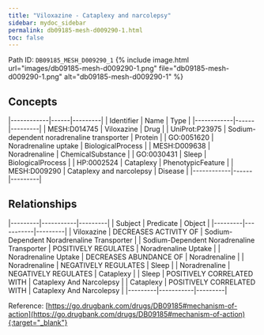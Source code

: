 ```yaml
---
title: "Viloxazine - Cataplexy and narcolepsy"
sidebar: mydoc_sidebar
permalink: db09185-mesh-d009290-1.html
toc: false 
---
```



Path ID: `DB09185_MESH_D009290_1`
{% include image.html url="images/db09185-mesh-d009290-1.png" file="db09185-mesh-d009290-1.png" alt="db09185-mesh-d009290-1" %}

## Concepts

|------------|------|---------|
| Identifier | Name | Type    |
|------------|------|---------|
| MESH:D014745 | Viloxazine | Drug |
| UniProt:P23975 | Sodium-dependent noradrenaline transporter | Protein |
| GO:0051620 | Noradrenaline uptake | BiologicalProcess |
| MESH:D009638 | Noradrenaline | ChemicalSubstance |
| GO:0030431 | Sleep | BiologicalProcess |
| HP:0002524 | Cataplexy | PhenotypicFeature |
| MESH:D009290 | Cataplexy and narcolepsy | Disease |
|------------|------|---------|

## Relationships

|---------|-----------|---------|
| Subject | Predicate | Object  |
|---------|-----------|---------|
| Viloxazine | DECREASES ACTIVITY OF | Sodium-Dependent Noradrenaline Transporter |
| Sodium-Dependent Noradrenaline Transporter | POSITIVELY REGULATES | Noradrenaline Uptake |
| Noradrenaline Uptake | DECREASES ABUNDANCE OF | Noradrenaline |
| Noradrenaline | NEGATIVELY REGULATES | Sleep |
| Noradrenaline | NEGATIVELY REGULATES | Cataplexy |
| Sleep | POSITIVELY CORRELATED WITH | Cataplexy And Narcolepsy |
| Cataplexy | POSITIVELY CORRELATED WITH | Cataplexy And Narcolepsy |
|---------|-----------|---------|

Reference: [https://go.drugbank.com/drugs/DB09185#mechanism-of-action](https://go.drugbank.com/drugs/DB09185#mechanism-of-action){:target="_blank"}